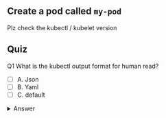 
## Create a pod called `my-pod`

Plz check the kubectl / kubelet version

## Quiz

Q1 What is the kubectl output format for human read?

- [ ] A. Json
- [ ] B. Yaml
- [ ] C. default 

<details>
  <summary> Answer </summary>
  <p><b>B</b></p>
</details>
